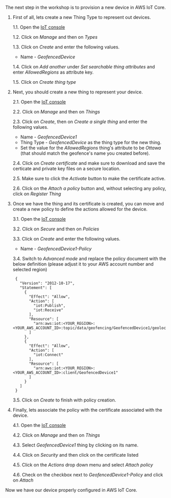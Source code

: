 The next step in the workshop is to provision a new device in AWS IoT Core.

1. First of all, lets create a new Thing Type to represent out devices. 

    1.1. Open the [IoT console](https://console.aws.amazon.com/iot/)

    1.2. Click on *Manage* and then on *Types*

    1.3. Click on *Create* and enter the following values.
    - Name - *GeofencedDevice*
    
    1.4. Click on *Add another* under *Set searchable thing attributes* and enter *AllowedRegions* as attribute key. 

    1.5. Click on *Create thing type*

2. Next, you should create a new thing to represent your device. 

    2.1. Open the [IoT console](https://console.aws.amazon.com/iot/)

    2.2. Click on *Manage* and then on *Things*

    2.3. Click on *Create*, then on *Create a single thing* and enter the following values.
    - Name - *GeofencedDevice1*
    - Thing Type - *GeofencedDevice* as the thing type for the new thing. 
    - Set the value for the *AllowedRegions* thing's attribute to be *Ottawa* (that should match the geofence's name you created before).
    
    2.4. Click on *Create certificate* and make sure to download and save the certicate and private key files on a secure location.
    
    2.5. Make sure to click the *Activate* button to make the certificate active.
    
    2.6. Click on the *Attach a policy* button and, without selecting any policy, click on *Register Thing*

3. Once we have the thing and its certificate is created, you can move and create a new policy to define the actions allowed for the device. 

    3.1. Open the [IoT console](https://console.aws.amazon.com/iot/)

    3.2. Click on *Secure* and then on *Policies*

    3.3. Click on *Create* and enter the following values.
    - Name - *GeofencedDevice1-Policy*
    
    3.4. Switch to *Advanced mode* and replace the policy document with the below definition (please adjust it to your AWS account number and selected region)
    
        {
          "Version": "2012-10-17",
          "Statement": [
            {
              "Effect": "Allow",
              "Action": [
                "iot:Publish",
                "iot:Receive"
              ],
              "Resource": [
                "arn:aws:iot:<YOUR_REGION>:<YOUR_AWS_ACCOUNT_ID>:topic/data/geofencing/GeofencedDevice1/geolocation"
              ]
            },
            {
              "Effect": "Allow",
              "Action": [
                "iot:Connect"
              ],
              "Resource": [
                "arn:aws:iot:<YOUR_REGION>:<YOUR_AWS_ACCOUNT_ID>:client/GeofencedDevice1"
              ]
            }
          ]
        }   
        
    3.5. Click on *Create* to finish with policy creation.        

4. Finally, lets associate the policy with the certificate associated with the device.

    4.1. Open the [IoT console](https://console.aws.amazon.com/iot/)

    4.2. Click on *Manage* and then on *Things*

    4.3. Select *GeofencedDevice1* thing by clicking on its name.
    
    4.4. Click on *Security* and then click on the certificate listed
    
    4.5. Click on the *Actions* drop down menu and select *Attach policy*
    
    4.6. Check on the checkbox next to *GeofencedDevice1-Policy* and click on *Attach*

Now we have our device properly configured in AWS IoT Core.
